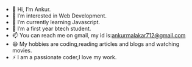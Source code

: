 - 👋 Hi, I’m Ankur.
- 👀 I’m interested in Web Development.
- 🌱 I’m currently learning Javascript.
- 💞️ I’m a first year btech student.
- 📫 You can reach me on gmail, my id is:ankurmalakar712@gmail.com
- 😄 My hobbies are  coding,reading articles and blogs and watching movies.
- ⚡ I am a passionate coder,I love my work.

<!---
Ankur-006/Ankur-006 is a ✨ special ✨ repository because its `README.md` (this file) appears on your GitHub profile.
You can click the Preview link to take a look at your changes.
--->
